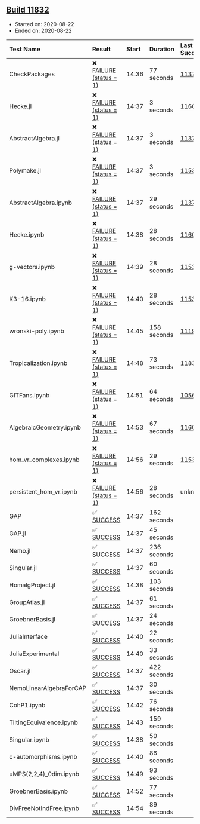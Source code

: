 ## [Build 11832](https://oscarci.mathematik.uni-kl.de/job/oscar/11832/)

* Started on: 2020-08-22
* Ended on: 2020-08-22

| Test Name    | Result | Start | Duration | Last Success | First Failure |
|:-------------|:-------|:------|:---------|:-------------|:--------------|
| CheckPackages | ❌ [FAILURE (status = 1)](https://oscarci.mathematik.uni-kl.de/job/oscar/11832/artifact/logs/build-11832/CheckPackages.log) | 14:36 | 77 seconds | [11376](https://oscarci.mathematik.uni-kl.de/job/oscar/11376/) | [11377](https://oscarci.mathematik.uni-kl.de/job/oscar/11377/) |
| Hecke.jl | ❌ [FAILURE (status = 1)](https://oscarci.mathematik.uni-kl.de/job/oscar/11832/artifact/logs/build-11832/Hecke.jl.log) | 14:37 | 3 seconds | [11602](https://oscarci.mathematik.uni-kl.de/job/oscar/11602/) | [11603](https://oscarci.mathematik.uni-kl.de/job/oscar/11603/) |
| AbstractAlgebra.jl | ❌ [FAILURE (status = 1)](https://oscarci.mathematik.uni-kl.de/job/oscar/11832/artifact/logs/build-11832/AbstractAlgebra.jl.log) | 14:37 | 3 seconds | [11376](https://oscarci.mathematik.uni-kl.de/job/oscar/11376/) | [11377](https://oscarci.mathematik.uni-kl.de/job/oscar/11377/) |
| Polymake.jl | ❌ [FAILURE (status = 1)](https://oscarci.mathematik.uni-kl.de/job/oscar/11832/artifact/logs/build-11832/Polymake.jl.log) | 14:37 | 3 seconds | [11532](https://oscarci.mathematik.uni-kl.de/job/oscar/11532/) | [11533](https://oscarci.mathematik.uni-kl.de/job/oscar/11533/) |
| AbstractAlgebra.ipynb | ❌ [FAILURE (status = 1)](https://oscarci.mathematik.uni-kl.de/job/oscar/11832/artifact/logs/build-11832/AbstractAlgebra.ipynb.log) | 14:37 | 29 seconds | [11376](https://oscarci.mathematik.uni-kl.de/job/oscar/11376/) | [11377](https://oscarci.mathematik.uni-kl.de/job/oscar/11377/) |
| Hecke.ipynb | ❌ [FAILURE (status = 1)](https://oscarci.mathematik.uni-kl.de/job/oscar/11832/artifact/logs/build-11832/Hecke.ipynb.log) | 14:38 | 28 seconds | [11602](https://oscarci.mathematik.uni-kl.de/job/oscar/11602/) | [11603](https://oscarci.mathematik.uni-kl.de/job/oscar/11603/) |
| g-vectors.ipynb | ❌ [FAILURE (status = 1)](https://oscarci.mathematik.uni-kl.de/job/oscar/11832/artifact/logs/build-11832/g-vectors.ipynb.log) | 14:39 | 28 seconds | [11532](https://oscarci.mathematik.uni-kl.de/job/oscar/11532/) | [11533](https://oscarci.mathematik.uni-kl.de/job/oscar/11533/) |
| K3-16.ipynb | ❌ [FAILURE (status = 1)](https://oscarci.mathematik.uni-kl.de/job/oscar/11832/artifact/logs/build-11832/K3-16.ipynb.log) | 14:40 | 28 seconds | [11532](https://oscarci.mathematik.uni-kl.de/job/oscar/11532/) | [11533](https://oscarci.mathematik.uni-kl.de/job/oscar/11533/) |
| wronski-poly.ipynb | ❌ [FAILURE (status = 1)](https://oscarci.mathematik.uni-kl.de/job/oscar/11832/artifact/logs/build-11832/wronski-poly.ipynb.log) | 14:45 | 158 seconds | [11192](https://oscarci.mathematik.uni-kl.de/job/oscar/11192/) | [11193](https://oscarci.mathematik.uni-kl.de/job/oscar/11193/) |
| Tropicalization.ipynb | ❌ [FAILURE (status = 1)](https://oscarci.mathematik.uni-kl.de/job/oscar/11832/artifact/logs/build-11832/Tropicalization.ipynb.log) | 14:48 | 73 seconds | [11831](https://oscarci.mathematik.uni-kl.de/job/oscar/11831/) | [11832](https://oscarci.mathematik.uni-kl.de/job/oscar/11832/) |
| GITFans.ipynb | ❌ [FAILURE (status = 1)](https://oscarci.mathematik.uni-kl.de/job/oscar/11832/artifact/logs/build-11832/GITFans.ipynb.log) | 14:51 | 64 seconds | [10566](https://oscarci.mathematik.uni-kl.de/job/oscar/10566/) | [10567](https://oscarci.mathematik.uni-kl.de/job/oscar/10567/) |
| AlgebraicGeometry.ipynb | ❌ [FAILURE (status = 1)](https://oscarci.mathematik.uni-kl.de/job/oscar/11832/artifact/logs/build-11832/AlgebraicGeometry.ipynb.log) | 14:53 | 67 seconds | [11602](https://oscarci.mathematik.uni-kl.de/job/oscar/11602/) | [11603](https://oscarci.mathematik.uni-kl.de/job/oscar/11603/) |
| hom_vr_complexes.ipynb | ❌ [FAILURE (status = 1)](https://oscarci.mathematik.uni-kl.de/job/oscar/11832/artifact/logs/build-11832/hom_vr_complexes.ipynb.log) | 14:56 | 29 seconds | [11532](https://oscarci.mathematik.uni-kl.de/job/oscar/11532/) | [11533](https://oscarci.mathematik.uni-kl.de/job/oscar/11533/) |
| persistent_hom_vr.ipynb | ❌ [FAILURE (status = 1)](https://oscarci.mathematik.uni-kl.de/job/oscar/11832/artifact/logs/build-11832/persistent_hom_vr.ipynb.log) | 14:56 | 28 seconds | unknown | unknown |
| GAP | ✅ [SUCCESS](https://oscarci.mathematik.uni-kl.de/job/oscar/11832/artifact/logs/build-11832/GAP.log) | 14:37 | 162 seconds |  |  |
| GAP.jl | ✅ [SUCCESS](https://oscarci.mathematik.uni-kl.de/job/oscar/11832/artifact/logs/build-11832/GAP.jl.log) | 14:37 | 45 seconds |  |  |
| Nemo.jl | ✅ [SUCCESS](https://oscarci.mathematik.uni-kl.de/job/oscar/11832/artifact/logs/build-11832/Nemo.jl.log) | 14:37 | 236 seconds |  |  |
| Singular.jl | ✅ [SUCCESS](https://oscarci.mathematik.uni-kl.de/job/oscar/11832/artifact/logs/build-11832/Singular.jl.log) | 14:37 | 60 seconds |  |  |
| HomalgProject.jl | ✅ [SUCCESS](https://oscarci.mathematik.uni-kl.de/job/oscar/11832/artifact/logs/build-11832/HomalgProject.jl.log) | 14:38 | 103 seconds |  |  |
| GroupAtlas.jl | ✅ [SUCCESS](https://oscarci.mathematik.uni-kl.de/job/oscar/11832/artifact/logs/build-11832/GroupAtlas.jl.log) | 14:37 | 61 seconds |  |  |
| GroebnerBasis.jl | ✅ [SUCCESS](https://oscarci.mathematik.uni-kl.de/job/oscar/11832/artifact/logs/build-11832/GroebnerBasis.jl.log) | 14:37 | 24 seconds |  |  |
| JuliaInterface | ✅ [SUCCESS](https://oscarci.mathematik.uni-kl.de/job/oscar/11832/artifact/logs/build-11832/JuliaInterface.log) | 14:40 | 22 seconds |  |  |
| JuliaExperimental | ✅ [SUCCESS](https://oscarci.mathematik.uni-kl.de/job/oscar/11832/artifact/logs/build-11832/JuliaExperimental.log) | 14:40 | 33 seconds |  |  |
| Oscar.jl | ✅ [SUCCESS](https://oscarci.mathematik.uni-kl.de/job/oscar/11832/artifact/logs/build-11832/Oscar.jl.log) | 14:37 | 422 seconds |  |  |
| NemoLinearAlgebraForCAP | ✅ [SUCCESS](https://oscarci.mathematik.uni-kl.de/job/oscar/11832/artifact/logs/build-11832/NemoLinearAlgebraForCAP.log) | 14:37 | 30 seconds |  |  |
| CohP1.ipynb | ✅ [SUCCESS](https://oscarci.mathematik.uni-kl.de/job/oscar/11832/artifact/logs/build-11832/CohP1.ipynb.log) | 14:42 | 76 seconds |  |  |
| TiltingEquivalence.ipynb | ✅ [SUCCESS](https://oscarci.mathematik.uni-kl.de/job/oscar/11832/artifact/logs/build-11832/TiltingEquivalence.ipynb.log) | 14:43 | 159 seconds |  |  |
| Singular.ipynb | ✅ [SUCCESS](https://oscarci.mathematik.uni-kl.de/job/oscar/11832/artifact/logs/build-11832/Singular.ipynb.log) | 14:38 | 50 seconds |  |  |
| c-automorphisms.ipynb | ✅ [SUCCESS](https://oscarci.mathematik.uni-kl.de/job/oscar/11832/artifact/logs/build-11832/c-automorphisms.ipynb.log) | 14:40 | 86 seconds |  |  |
| uMPS(2,2,4)_0dim.ipynb | ✅ [SUCCESS](https://oscarci.mathematik.uni-kl.de/job/oscar/11832/artifact/logs/build-11832/uMPS-2-2-4-_0dim.ipynb.log) | 14:49 | 93 seconds |  |  |
| GroebnerBasis.ipynb | ✅ [SUCCESS](https://oscarci.mathematik.uni-kl.de/job/oscar/11832/artifact/logs/build-11832/GroebnerBasis.ipynb.log) | 14:52 | 77 seconds |  |  |
| DivFreeNotIndFree.ipynb | ✅ [SUCCESS](https://oscarci.mathematik.uni-kl.de/job/oscar/11832/artifact/logs/build-11832/DivFreeNotIndFree.ipynb.log) | 14:54 | 89 seconds |  |  |
